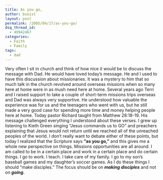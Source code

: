 ```yaml
---
title: As you go,
author: bsoist
layout: post
permalink: /2005/04/17/as-you-go/
dsq_thread_id:
  - 49942467
categories:
  - Faith
  - Family
tags:
  - dad
---
```

Very often I sit in church and think of how nice it would be to discuss the message with Dad. He would have loved today&#8217;s message. He and I used to have this discussion about missionaries. It was a mystery to him that so much talk in the church revolved around overseas missions when so many here at home were in as mush need here at home. Several years ago Terri and I raised support to take a couple of short-term missions trips overseas and Dad was always very supportive. He understood how valuable the experience was for us and the teenagers who went with us, but he still made a very good case for spending more time and money helping people here at home. Today pastor Richard taught from Matthew 28:18-19. His message challenged everything I understood about these verses. I grew up listening to Kieth Green singing &#8220;Jesus commands us to GO&#8221; and preachers explaining that Jesus would not return until we reached all of the unreached peoples of the world. I don&#8217;t really want to debate either of these points, but today I realized that the Scripture says **&#8220;as you go,&#8221;** and this gives me a whole new perspective on things. Missions opportunities are all around. I am called to be in a certain place and work in a certain place and do certain things. I go to work. I teach. I take care of my family. I go to my son&#8217;s baseball games and my daughter&#8217;s soccer games. As I do these things I should &#8220;make disciples.&#8221; The focus should be on ***making disciples*** and not on ***going.***
